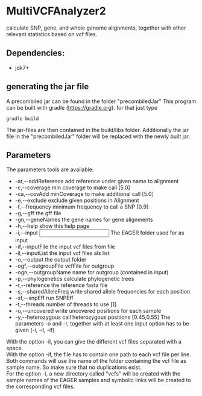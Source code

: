 # MultiVCFAnalyzer2

calculate SNP, gene, and whole genome alignments, together with other relevant statistics based on vcf files.

## Dependencies:

- jdk7+

## generating the jar file
A precombiled jar can be found in the folder "precombiledJar"
This program can be built with gradle (https://gradle.org). for that just type

`gradle build`

The jar-files are then contained in the build/libs folder. Additionally the jar file in the "precombiledJar" folder will be replaced with the newly built jar.

## Parameters
The parameters tools are available:
- -ar,--addReference <arg>           add reference under given name to alignment
- -c,--coverage <arg>                min coverage to make call [5.0]
- -ca,--covAdd <arg>                 minCoverage to make additional call [5.0]
- -e,--exclude <EXCLUDE>             exclude given positions in Alignment
- -f,--frequency <arg>               minimum frequency to call a SNP [0.9]
- -g,--gff <arg>                     the gff file
- -gn,--geneNames <GENENames>        the gene names for gene alignments
- -h,--help                          show this help page
- -i,--input <INPUT>                 The EAGER folder used for as input
- -if,--inputFile <INPUTFILE>        the input vcf files from file
- -il,--inputList <INPUTLIST>        the input vcf files als list
- -o,--output <OUTPUT>               the output folder
- -ogf,--outgroupFile <arg>          vcfFile for outgroup
- -ogn,--outgroupName <arg>          name for outgroup (contained in input)
- -p,--phylogenetics                 calculate phylogenetic trees
- -r,--reference <REFERENCE>         the reference fasta file
- -s,--sharedAlleleFreq              write shared allele frequencies for each position
- -sf,--snpEff                       run SNPEff
- -t,--threads <arg>                 number of threads to use [1]
- -u,--uncovered                     write uncovered positions for each sample
- -y,--heterozygous <HETEROZYGOUS>   call heterozygous positions
                                    [0.45,0.55]
The parameters -o and -r, together with at least one input option has to be given (-i, -il, -if)

With the option -il, you can give the different vcf files separated with a space.  
With the option -if, the file has to contain one path to each vcf file per line.  
Both commands will use the name of the folder containing the vcf file as sample name. So make sure that no duplications exist.  
For the option -i, a new directory called "vcfs" will be created with the sample names of the EAGER samples and symbolic links will be created to the corresponding vcf files.

